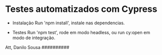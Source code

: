 # Testes automatizados com Cypress

- Instalação
Run 'npm install', instale nas dependencias.

- Testes
Run 'npm test', rode em modo headless, ou run cy:open em modo de integração.

Att,
Danilo Sousa ##########